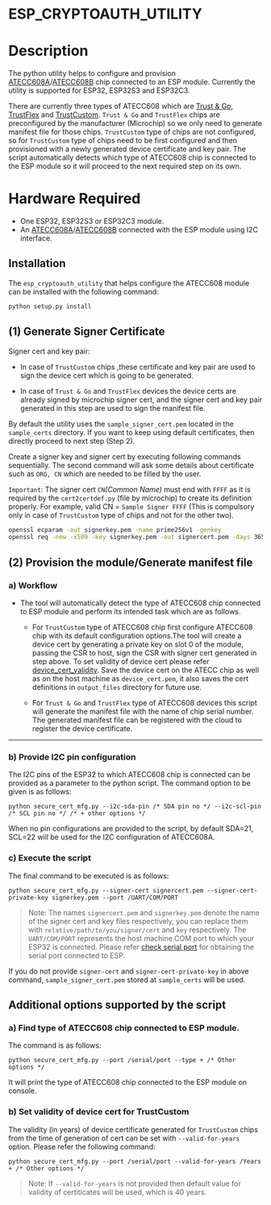 # ESP_CRYPTOAUTH_UTILITY

# Description
 The python utility helps to configure and provision [ATECC608A](https://www.microchip.com/en-us/product/atecc608a)/[ATECC608B](https://www.microchip.com/en-us/product/atecc608b) chip connected to an ESP module. Currently the utility is supported for ESP32, ESP32S3 and ESP32C3.
 
 There are currently three types of ATECC608 which are [Trust & Go](https://www.microchip.com/wwwproducts/en/ATECC608A-TNGTLS), [TrustFlex](https://www.microchip.com/wwwproducts/en/ATECC608A-TFLXTLS) and [TrustCustom](https://www.microchip.com/wwwproducts/en/ATECC608A). `Trust & Go` and `TrustFlex` chips are preconfigured by the manufacturer (Microchip) so we only need to generate manifest file for those chips. `TrustCustom` type of chips are not configured, so for `TrustCustom` type of chips need to be first configured and then provisioned with a newly  generated device certificate and key pair. The script automatically detects which type of ATECC608 chip is connected to the ESP module so it will proceed to the next required step on its own.

# Hardware Required

* One ESP32, ESP32S3 or ESP32C3 module.
* An [ATECC608A](https://www.microchip.com/en-us/product/atecc608a)/[ATECC608B](https://www.microchip.com/en-us/product/atecc608b) connected with the ESP module using I2C interface. 

## Installation
The `esp_cryptoauth_utility` that helps configure the ATECC608 module can be installed with the following command:

``` sh
python setup.py install
```

## (1) Generate Signer Certificate

Signer cert and key pair:
* In case of `TrustCustom` chips ,these certificate and key pair are used to sign the device cert which is going to be generated.

* In case of `Trust & Go` and `TrustFlex` devices the device certs are already signed by microchip signer cert, and the signer cert and key pair generated in this step are used to sign the manifest file.

By default the utility uses the `sample_signer_cert.pem` located in the `sample_certs` directory. If you want to keep using default certificates, then directly proceed to next step (Step 2).

Create a signer key and signer cert by executing following commands sequentially. The second command will ask some details about certificate such as `ORG, CN` which are needed to be filled by the user.

 `Important`: The signer cert `CN`_(Common Name)_ must end with `FFFF` as it is required by the `cert2certdef.py` (file by microchip) to create its definition properly. For example, valid CN = `Sample Signer FFFF` (This is compulsory only in case of `TrustCustom` type of chips and not for the other two).

```bash
openssl ecparam -out signerkey.pem -name prime256v1 -genkey
openssl req -new -x509 -key signerkey.pem -out signercert.pem -days 365
```

## (2) Provision the module/Generate manifest file

### a) Workflow
*   The tool will automatically detect the type of ATECC608 chip connected to ESP module and perform its intended task which are as follows.

    * For `TrustCustom` type of ATECC608 chip first configure ATECC608 chip with its default configuration options.The tool will create a device cert by generating a private key on slot 0 of the module, passing the CSR to host, sign the CSR with signer cert generated in step above. To set validity of device cert please refer [device_cert_validity](README.md#set-validity-of-device-cert-for-trustcustom). Save the device cert on the ATECC chip as well as on the host machine as `device_cert.pem`, it also saves the cert definitions in `output_files` directory for future use.

    * For `Trust & Go` and `TrustFlex` type of ATECC608 devices this script will generate the manifest file with the name of chip serial number. The generated manifest file can be registered with the cloud to register the device certificate.

---
### b) Provide I2C pin configuration
The I2C pins of the ESP32 to which ATECC608 chip is connected can be provided as a parameter to the python script. The command option to be given is as follows:
```
python secure_cert_mfg.py --i2c-sda-pin /* SDA pin no */ --i2c-scl-pin /* SCL pin no */ /* + other options */
```

When no pin configurations are provided to the script, by default SDA=21, SCL=22 will be used for the I2C configuration of ATECC608A.

### c) Execute the script

The final command to be executed is as follows:

```
python secure_cert_mfg.py --signer-cert signercert.pem --signer-cert-private-key signerkey.pem --port /UART/COM/PORT
```

> Note: The names `signercert.pem` and `signerkey.pem` denote the name of the signer cert and key files respectively, you can replace them with `relative/path/to/you/signer/cert` and `key` respectively. The `UART/COM/PORT` represents the host machine COM port to which your ESP32 is connected. Please refer [check serial port](https://docs.espressif.com/projects/esp-idf/en/latest/esp32/get-started/establish-serial-connection.html#check-port-on-windows) for obtaining the serial port connected to ESP.

If you do not provide `signer-cert` and `signer-cert-private-key` in above command, `sample_signer_cert.pem` stored at `sample_certs` will be used.


## Additional options supported by the script

### a) Find type of ATECC608 chip connected to ESP module.

The command is as follows:
```
python secure_cert_mfg.py --port /serial/port --type + /* Other options */
```
It will print the type of ATECC608 chip connected to the ESP module on console.

### b) Set validity of device cert for TrustCustom
The validity (in years) of device certificate generated for `TrustCustom` chips from the time of generation of cert can be set with `--valid-for-years` option. Please refer the following command:
```
python secure_cert_mfg.py --port /serial/port --valid-for-years /Years + /* Other options */
```

>Note: If `--valid-for-years` is not provided then default value for validity of certiticates will be used, which is 40 years.


